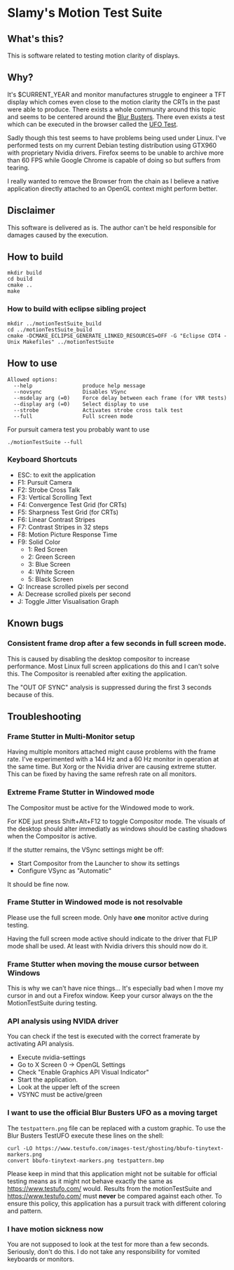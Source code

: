 # Slamy's Motion Test Suite

## What's this?

This is software related to testing motion clarity of displays.

## Why?

It's $CURRENT_YEAR and monitor manufactures struggle to engineer a TFT display which comes even close to the motion clarity the CRTs in the past were able to produce.
There exists a whole community around this topic and seems to be centered around the [Blur Busters](https://blurbusters.com/).
There even exists a test which can be executed in the browser called the [UFO Test](https://www.testufo.com/).

Sadly though this test seems to have problems being used under Linux.
I've performed tests on my current Debian testing distribution using GTX960 with proprietary Nvidia drivers. Firefox seems to be unable to archive more than 60 FPS while Google Chrome is capable of doing so but suffers from tearing.

I really wanted to remove the Browser from the chain as I believe a native application directly attached to an OpenGL context might perform better.

## Disclaimer

This software is delivered as is. The author can't be held responsible for damages caused by the execution.

## How to build

	mkdir build
	cd build
	cmake ..
 	make

### How to build with eclipse sibling project

	mkdir ../motionTestSuite_build
	cd ../motionTestSuite_build
	cmake -DCMAKE_ECLIPSE_GENERATE_LINKED_RESOURCES=OFF -G "Eclipse CDT4 - Unix Makefiles" ../motionTestSuite

## How to use

    Allowed options:
      --help                produce help message
      --novsync             Disables VSync
      --msdelay arg (=0)    Force delay between each frame (for VRR tests)
      --display arg (=0)    Select display to use
      --strobe              Activates strobe cross talk test
      --full                Full screen mode

For pursuit camera test you probably want to use

    ./motionTestSuite --full

### Keyboard Shortcuts

* ESC: to exit the application
* F1: Pursuit Camera
* F2: Strobe Cross Talk
* F3: Vertical Scrolling Text
* F4: Convergence Test Grid (for CRTs)
* F5: Sharpness Test Grid (for CRTs)
* F6: Linear Contrast Stripes
* F7: Contrast Stripes in 32 steps
* F8: Motion Picture Response Time
* F9: Solid Color
    * 1: Red Screen
    * 2: Green Screen
    * 3: Blue Screen
    * 4: White Screen
    * 5: Black Screen
* Q: Increase scrolled pixels per second
* A: Decrease scrolled pixels per second
* J: Toggle Jitter Visualisation Graph

## Known bugs

### Consistent frame drop after a few seconds in full screen mode.

This is caused by disabling the desktop compositor to increase performance.
Most Linux full screen applications do this and I can't solve this.
The Compositor is reenabled after exiting the application.

The "OUT OF SYNC" analysis is suppressed during the first 3 seconds because of this.

## Troubleshooting

### Frame Stutter in Multi-Monitor setup

Having multiple monitors attached might cause problems with the frame rate.
I've experimented with a 144 Hz and a 60 Hz monitor in operation at the same time.
But Xorg or the Nvidia driver are causing extreme stutter. This can be fixed by having the same refresh rate on all monitors.

### Extreme Frame Stutter in Windowed mode

The Compositor must be active for the Windowed mode to work.

For KDE just press Shift+Alt+F12 to toggle Compositor mode.
The visuals of the desktop should alter immediatly as windows should be
casting shadows when the Compositor is active.

If the stutter remains, the VSync settings might be off:
* Start Compositor from the Launcher to show its settings
* Configure VSync as "Automatic"

It should be fine now.

### Frame Stutter in Windowed mode is not resolvable

Please use the full screen mode.
Only have **one** monitor active during testing.

Having the full screen mode active should indicate to the driver that FLIP mode shall be used.
At least with Nvidia drivers this should now do it.

### Frame Stutter when moving the mouse cursor between Windows

This is why we can't have nice things...
It's especially bad when I move my cursor in and out a Firefox window.
Keep your cursor always on the the MotionTestSuite during testing.

### API analysis using NVIDA driver

You can check if the test is executed with the correct framerate by activating API analysis.

* Execute nvidia-settings
* Go to X Screen 0 -> OpenGL Settings
* Check "Enable Graphics API Visual Indicator"
* Start the application.
* Look at the upper left of the screen
* VSYNC must be active/green

### I want to use the official Blur Busters UFO as a moving target

The `testpattern.png` file can be replaced with a custom graphic.
To use the Blur Busters TestUFO execute these lines on the shell:

	curl -LO https://www.testufo.com/images-test/ghosting/bbufo-tinytext-markers.png
	convert bbufo-tinytext-markers.png testpattern.bmp

Please keep in mind that this application might not be suitable for official testing means
as it might not behave exactly the same as https://www.testufo.com/ would.
Results from the motionTestSuite and https://www.testufo.com/ must **never** be compared against each other.
To ensure this policy, this application has a pursuit track with different coloring and pattern.

### I have motion sickness now

You are not supposed to look at the test for more than a few seconds.
Seriously, don't do this. I do not take any responsibility for vomited keyboards or monitors.
